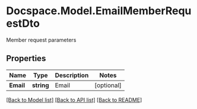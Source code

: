 # Docspace.Model.EmailMemberRequestDto
Member request parameters

## Properties

Name | Type | Description | Notes
------------ | ------------- | ------------- | -------------
**Email** | **string** | Email | [optional] 

[[Back to Model list]](../README.md#documentation-for-models) [[Back to API list]](../README.md#documentation-for-api-endpoints) [[Back to README]](../README.md)

